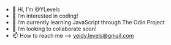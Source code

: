 - 👋 Hi, I’m @YLevels
- 👀 I’m interested in coding!
- 🌱 I’m currently learning JavaScript through The Odin Project
- 💞️ I’m looking to collaborate soon!
- 📫 How to reach me --> yeidy.levels@gmail.com

<!---
YLevels/YLevels is a ✨ special ✨ repository because its `README.md` (this file) appears on your GitHub profile.
You can click the Preview link to take a look at your changes.
--->
